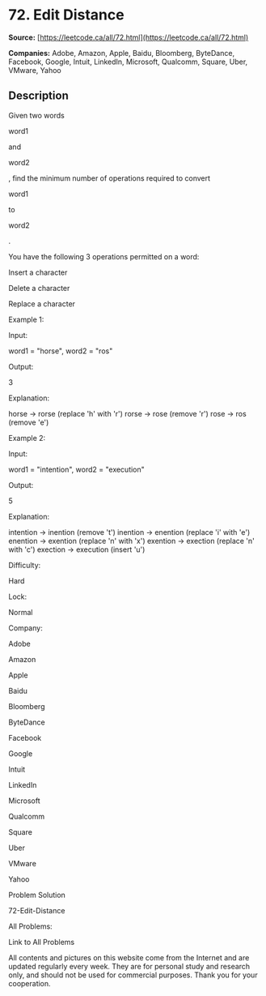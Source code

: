 # 72. Edit Distance

**Source:** [https://leetcode.ca/all/72.html](https://leetcode.ca/all/72.html)

**Companies:** Adobe, Amazon, Apple, Baidu, Bloomberg, ByteDance, Facebook, Google, Intuit, LinkedIn, Microsoft, Qualcomm, Square, Uber, VMware, Yahoo

## Description

Given two words

word1

and

word2

, find the minimum number of operations
        required to convert

word1

to

word2

.

You have the following 3 operations permitted on a word:

Insert a character

Delete a character

Replace a character

Example 1:

Input:

word1 = "horse", word2 = "ros"

Output:

3

Explanation:

horse -> rorse (replace 'h' with 'r')
rorse -> rose (remove 'r')
rose -> ros (remove 'e')

Example 2:

Input:

word1 = "intention", word2 = "execution"

Output:

5

Explanation:

intention -> inention (remove 't')
inention -> enention (replace 'i' with 'e')
enention -> exention (replace 'n' with 'x')
exention -> exection (replace 'n' with 'c')
exection -> execution (insert 'u')

Difficulty:

Hard

Lock:

Normal

Company:

Adobe

Amazon

Apple

Baidu

Bloomberg

ByteDance

Facebook

Google

Intuit

LinkedIn

Microsoft

Qualcomm

Square

Uber

VMware

Yahoo

Problem Solution

72-Edit-Distance

All Problems:

Link to All Problems

All contents and pictures on this website come from the Internet and are updated regularly every week. They are for personal study and research only, and should not be used for commercial purposes. Thank you for your cooperation.

